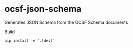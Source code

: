 # ocsf-json-schema
Generates JSON Schema from the OCSF Schema documents

Build
```shell
pip install -e '.[dev]' 
```
